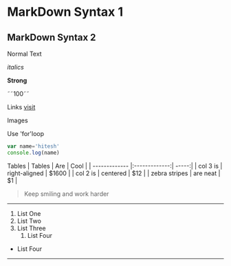 # MarkDown Syntax 1
## MarkDown Syntax 2

Normal Text

_italics_

**Strong**

˜˜100˜˜

Links
[visit](http;//google.com)

Images
<!-- ![images](https://timedotcom.files.wordpress.com/2015/09/googles-new-logo-5078286822539264-2-hp.gif) -->

Use 'for'loop

```javascript
var name='hitesh'
console.log(name)
```

Tables
| Tables        | Are           | Cool  |
| ------------- |:-------------:| -----:|
| col 3 is      | right-aligned | $1600 |
| col 2 is      | centered      |   $12 |
| zebra stripes | are neat      |    $1 |

>Keep smiling and work harder

***
1. List One
2. List Two
3. List Three
   1. List Four
- List Four
***
